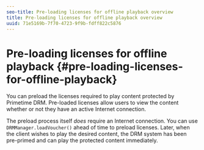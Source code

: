 ```yaml
---
seo-title: Pre-loading licenses for offline playback overview
title: Pre-loading licenses for offline playback overview
uuid: 71e5169b-7f70-4723-9f9b-fdff822c5876
---
```


# Pre-loading licenses for offline playback {#pre-loading-licenses-for-offline-playback}

You can preload the licenses required to play content protected by Primetime DRM. Pre-loaded licenses allow users to view the content whether or not they have an active Internet connection.

The preload process itself *does* require an Internet connection. You can use `DRMManager.loadVoucher()` ahead of time to preload licenses. Later, when the client wishes to play the desired content, the DRM system has been pre-primed and can play the protected content immediately. 
